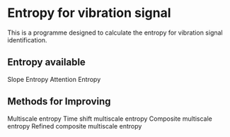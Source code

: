 # Entropy for vibration signal
This is a programme designed to calculate the entropy for vibration signal identification.

## Entropy available
Slope Entropy
Attention Entropy
## Methods for Improving
Multiscale entropy
Time shift multiscale entropy
Composite multiscale entropy
Refined composite multiscale entropy
